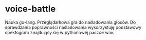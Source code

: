 # voice-battle

Nauka go-lang.
Przeglądarkowa gra do naśladowania głosów. 
Do sprawdzania poprawności naśladowania wykorzystuję podstawowy spektogram znajdujący się w pythonowej paczce wav.
